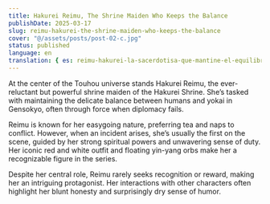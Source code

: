 ```yaml
---
title: Hakurei Reimu, The Shrine Maiden Who Keeps the Balance
publishDate: 2025-03-17
slug: reimu-hakurei-the-shrine-maiden-who-keeps-the-balance
cover: "@/assets/posts/post-02-c.jpg"
status: published
language: en
translation: { es: reimu-hakurei-la-sacerdotisa-que-mantine-el-equilibrio }
---
```


At the center of the Touhou universe stands Hakurei Reimu, the ever-reluctant but powerful shrine maiden of the Hakurei Shrine. She’s tasked with maintaining the delicate balance between humans and yokai in Gensokyo, often through force when diplomacy fails.

Reimu is known for her easygoing nature, preferring tea and naps to conflict. However, when an incident arises, she’s usually the first on the scene, guided by her strong spiritual powers and unwavering sense of duty. Her iconic red and white outfit and floating yin-yang orbs make her a recognizable figure in the series.

Despite her central role, Reimu rarely seeks recognition or reward, making her an intriguing protagonist. Her interactions with other characters often highlight her blunt honesty and surprisingly dry sense of humor.
